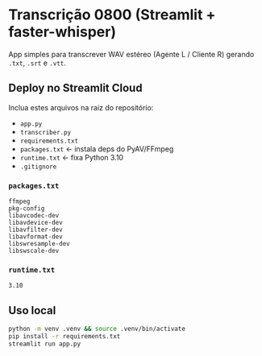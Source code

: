 # Transcrição 0800 (Streamlit + faster-whisper)

App simples para transcrever WAV estéreo (Agente L / Cliente R) gerando `.txt`, `.srt` e `.vtt`.

## Deploy no Streamlit Cloud

Inclua estes arquivos na raiz do repositório:

- `app.py`
- `transcriber.py`
- `requirements.txt`
- `packages.txt`  ← instala deps do PyAV/FFmpeg
- `runtime.txt`   ← fixa Python 3.10
- `.gitignore`

### `packages.txt`
```
ffmpeg
pkg-config
libavcodec-dev
libavdevice-dev
libavfilter-dev
libavformat-dev
libswresample-dev
libswscale-dev
```

### `runtime.txt`
```
3.10
```

## Uso local
```bash
python -m venv .venv && source .venv/bin/activate
pip install -r requirements.txt
streamlit run app.py
```
